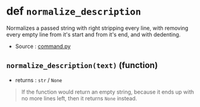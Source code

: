 # def `normalize_description`

Normalizes a passed string with right stripping every line, with
removing every empty line from it's start and from it's end, and with
dedenting.

- Source : [command.py](https://github.com/HuyaneMatsu/hata/blob/master/hata/ext/commands/command.py)

## `normalize_description(text)` (function)

- returns : `str` / `None`

> If the function would return an empty string, because it ends up with
> no more lines left, then it returns `None` instead.